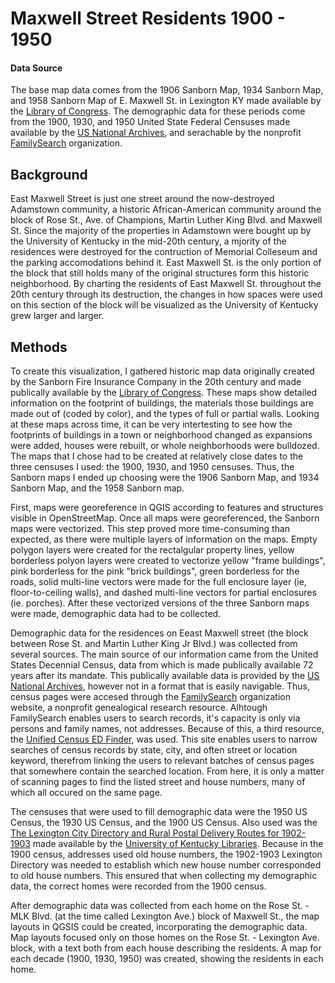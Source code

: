 # Maxwell Street Residents 1900 - 1950

#### Data Source
The base map data comes from the 1906 Sanborn Map, 1934 Sanborn Map, and 1958 Sanborn Map of E. Maxwell St. in Lexington KY made available by the [Library of Congress](https://www.loc.gov/collections/sanborn-maps/about-this-collection/?loclr=blogtea). The demographic data for these periods come from the 1900, 1930, and 1950 United State Federal Censuses made available by the [US National Archives](https://www.archives.gov/research/census), and serachable by the nonprofit [FamilySearch](https://www.familysearch.org/en/) organization.

## Background 
East Maxwell Street is just one street around the now-destroyed Adamstown community, a historic African-American community around the block of Rose St., Ave. of Champions, Martin Luther King Blvd. and Maxwell St. Since the majority of the properties in Adamstown were bought up by the University of Kentucky in the mid-20th century, a mjority of the residences were destroyed for the contruction of Memorial Colleseum and the parking accomodations behind it. East Maxwell St. is the only portion of the block that still holds many of the original structures form this historic neighborhood. By charting the residents of East Maxwell St. throughout the 20th century through its destruction, the changes in how spaces were used on this section of the block will be visualized as the University of Kentucky grew larger and larger.

## Methods
To create this visualization, I gathered historic map data originally created by the Sanborn Fire Insurance Company in the 20th century and made publically available by the [Library of Congress](https://www.loc.gov/collections/sanborn-maps/about-this-collection/?loclr=blogtea). These maps show detailed information on the footprint of buildings, the materials those buildings are made out of (coded by color), and the types of full or partial walls. Looking at these maps across time, it can be very intertesting to see how the footprints of buildings in a town or neighborhood changed as expansions were added, houses were rebuilt, or whole neighborhoods were bulldozed. The maps that I chose had to be created at relatively close dates to the three censuses I used: the 1900, 1930, and 1950 censuses. Thus, the Sanborn maps I ended up choosing were the 1906 Sanborn Map, and 1934 Sanborn Map, and the 1958 Sanborn map. 

First, maps were georeference in QGIS according to features and structures visible in OpenStreetMap. Once all maps were georeferenced, the Sanborn maps were vectorized. This step proved more time-consuming than expected, as there were multiple layers of information on the maps. Empty polygon layers were created for the rectalgular property lines, yellow borderless polyon layers were created to vectorize yellow "frame buildings", pink borderless for the pink "brick buildings", green borderless for the roads, solid multi-line vectors were made for the full enclosure layer (ie, floor-to-ceiling walls), and dashed multi-line vectors for partial enclosures (ie. porches). After these vectorized versions of the three Sanborn maps were made, demographic data had to be collected.

Demographic data for the residences on Eeast Maxwell street (the block between Rose St. and Martin Luther King Jr Blvd.) was collected from several sources. The main source of our information came from the United States Decennial Census, data from which is made publically available 72 years after its mandate. This publically available data is provided by the [US National Archives](https://www.archives.gov/research/census), however not in a format that is easily navigable. Thus, census pages were accesed through the [FamilySearch](https://www.familysearch.org/en/) organization website, a nonprofit genealogical research resource. Alhtough FamilySearch enables users to search records, it's capacity is only via persons and family names, not addresses. Because of this, a third resource, the [Unified Census ED Finder](https://stevemorse.org/census/unified.html), was used. This site enables users to narrow searches of census records by state, city, and often street or location keyword, therefrom linking the users to relevant batches of census pages that somewhere contain the searched location. From here, it is only a matter of scanning pages to find the listed street and house numbers, many of which all occured on the same page.

The censuses that were used to fill demographic data were the 1950 US Census, the 1930 US Census, and the 1900 US Census. Also used was the [The Lexington City Directory and Rural Postal Delivery Routes for 1902-1903](https://exploreuk.uky.edu/catalog/xt7bg737185r?f%5Bsource_s%5D%5B%5D=Lexington+City+Directories&per_page=20#page/90/mode/2up) made available by the [University of Kentucky Libraries](https://exploreuk.uky.edu/). Because in the 1900 census, addresses used old house numbers, the 1902-1903 Lexington Directory was needed to establish which new house number corresponded to old house numbers. This ensured that when collecting my demographic data, the correct homes were recorded from the 1900 census.

After demographic data was collected from each home on the Rose St. - MLK Blvd. (at the time called Lexington Ave.) block of Maxwell St., the map layouts in QGSIS could be created, incorporating the demographic data. Map layouts focused only on those homes on the Rose St. - Lexington Ave. block, with a text both from each house describing the residents. A map for each decade (1900, 1930, 1950) was created, showing the residents in each home. 
